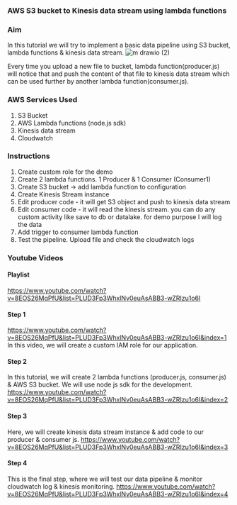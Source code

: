 ### AWS S3 bucket to Kinesis data stream using lambda functions

### Aim
In this tutorial we will try to implement a basic data pipeline using S3 bucket, lambda functions & kinesis data stream. 
![m drawio (2)](https://user-images.githubusercontent.com/32331579/164473789-96de49f9-5bf3-421f-ae89-2b661ee18bf4.png)

Every time you upload a new file to bucket, lambda function(producer.js) will notice that and push the content of that file to kinesis data stream which can be used further by another lambda function(consumer.js).

### AWS Services Used
1. S3 Bucket
2. AWS Lambda functions (node.js sdk)
3. Kinesis data stream
4. Cloudwatch

### Instructions
1. Create custom role for the demo
2. Create 2 lambda functions. 1 Producer & 1 Consumer (Consumer1)
3. Create S3 bucket -> add lambda function to configuration
4. Create Kinesis Stream instance
5. Edit producer code - it will get S3 object and push to kinesis data stream
6. Edit consumer code - it will read the kinesis stream. you can do any custom activity like save to db or datalake. for demo purpose I will log the data
7. Add trigger to consumer lambda function
8. Test the pipeline. Upload file and check the cloudwatch logs

### Youtube Videos
#### Playlist
https://www.youtube.com/watch?v=8EOS26MqPfU&list=PLUD3Fp3WhxlNv0euAsABB3-wZRIzu1o6I


#### Step 1
https://www.youtube.com/watch?v=8EOS26MqPfU&list=PLUD3Fp3WhxlNv0euAsABB3-wZRIzu1o6I&index=1
In this video, we will create a custom IAM role for our application.

#### Step 2
In this tutorial, we will create 2 lambda functions (producer.js, consumer.js) & AWS S3 bucket. We will use node js sdk for the development.
https://www.youtube.com/watch?v=8EOS26MqPfU&list=PLUD3Fp3WhxlNv0euAsABB3-wZRIzu1o6I&index=2

#### Step 3
Here, we will create kinesis data stream instance & add code to our producer & consumer js.
https://www.youtube.com/watch?v=8EOS26MqPfU&list=PLUD3Fp3WhxlNv0euAsABB3-wZRIzu1o6I&index=3

#### Step 4
This is the final step, where we will test our data pipeline & monitor cloudwatch log & kinesis monitoring.
https://www.youtube.com/watch?v=8EOS26MqPfU&list=PLUD3Fp3WhxlNv0euAsABB3-wZRIzu1o6I&index=4
